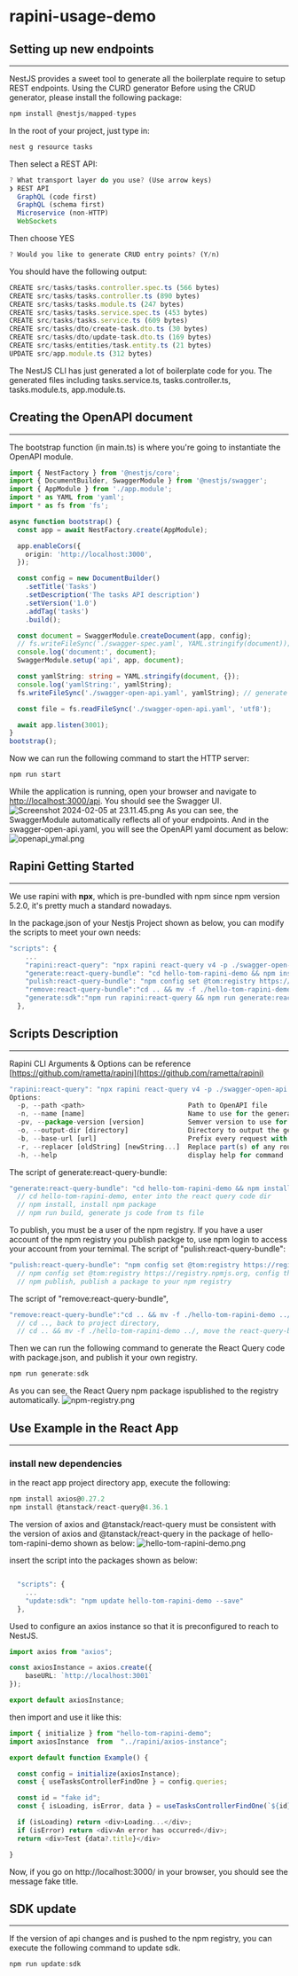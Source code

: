 # rapini-usage-demo
## Setting up new endpoints 

---

NestJS provides a sweet tool to generate all the boilerplate require to setup REST endpoints.
Using the CURD generator
Before using the CRUD generator, please install the following package:
```typescript
npm install @nestjs/mapped-types
```
In the root of your project, just type in:
```typescript
nest g resource tasks
```
Then select a REST API:
```typescript
? What transport layer do you use? (Use arrow keys)
❯ REST API
  GraphQL (code first)
  GraphQL (schema first)
  Microservice (non-HTTP)
  WebSockets
```
Then choose YES
```typescript
? Would you like to generate CRUD entry points? (Y/n)
```
You should have the following output:
```typescript
CREATE src/tasks/tasks.controller.spec.ts (566 bytes)
CREATE src/tasks/tasks.controller.ts (890 bytes)
CREATE src/tasks/tasks.module.ts (247 bytes)
CREATE src/tasks/tasks.service.spec.ts (453 bytes)
CREATE src/tasks/tasks.service.ts (609 bytes)
CREATE src/tasks/dto/create-task.dto.ts (30 bytes)
CREATE src/tasks/dto/update-task.dto.ts (169 bytes)
CREATE src/tasks/entities/task.entity.ts (21 bytes)
UPDATE src/app.module.ts (312 bytes)
```
The NestJS CLI has just generated a lot of boilerplate code for you.
The generated files including  tasks.service.ts, tasks.controller.ts,  tasks.module.ts,  app.module.ts.
## Creating the OpenAPI document

---

The bootstrap function (in main.ts) is where you're going to instantiate the OpenAPI module.
```typescript
import { NestFactory } from '@nestjs/core';
import { DocumentBuilder, SwaggerModule } from '@nestjs/swagger';
import { AppModule } from './app.module';
import * as YAML from 'yaml';
import * as fs from 'fs';

async function bootstrap() {
  const app = await NestFactory.create(AppModule);

  app.enableCors({
    origin: 'http://localhost:3000',
  });

  const config = new DocumentBuilder()
    .setTitle('Tasks')
    .setDescription('The tasks API description')
    .setVersion('1.0')
    .addTag('tasks')
    .build();

  const document = SwaggerModule.createDocument(app, config);
  // fs.writeFileSync('./swagger-spec.yaml', YAML.stringify(document));
  console.log('document:', document);
  SwaggerModule.setup('api', app, document);

  const yamlString: string = YAML.stringify(document, {});
  console.log('yamlString:', yamlString);
  fs.writeFileSync('./swagger-open-api.yaml', yamlString); // generate file swagger-open-api.yaml

  const file = fs.readFileSync('./swagger-open-api.yaml', 'utf8');

  await app.listen(3001);
}
bootstrap();
```

Now we can run the following command to start the HTTP server:
```typescript
npm run start
```

While the application is running, open your browser and navigate to [http://localhost:3000/api](http://localhost:3000/api). You should see the Swagger UI.
![Screenshot 2024-02-05 at 23.11.45.png](./img/hello-tom-rapini-demo.png)
As you can see, the SwaggerModule automatically reflects all of your endpoints.
And in the swagger-open-api.yaml, you will see the OpenAPI yaml document as below:
![openapi_ymal.png](https://cdn.nlark.com/yuque/0/2024/png/12511545/1707183073104-ae9d5f21-5434-4469-960d-62c060db81b8.png#averageHue=%23212120&clientId=u5ef93e7f-2cb5-4&from=ui&height=467&id=u900c2882&originHeight=908&originWidth=936&originalType=binary&ratio=2&rotation=0&showTitle=false&size=146416&status=done&style=none&taskId=u54529422-85d6-4cdc-b191-a4029b1fbce&title=&width=481)
## Rapini Getting Started

---

We use rapini with **npx**, which is pre-bundled with npm since npm version 5.2.0, it's pretty much a standard nowadays.

In the package.json of your Nestjs Project shown as below,  you can modify the scripts to meet your own needs:
```typescript
"scripts": {
    ...
    "rapini:react-query": "npx rapini react-query v4 -p ./swagger-open-api.yaml -n hello-tom-rapini-demo -pv 1.0.8 -o hello-tom-rapini-demo",
    "generate:react-query-bundle": "cd hello-tom-rapini-demo && npm install && npm run build",
    "pulish:react-query-bundle": "npm config set @tom:registry https://registry.npmjs.org && npm publish",
    "remove:react-query-bundle":"cd .. && mv -f ./hello-tom-rapini-demo ../",
    "generate:sdk":"npm run rapini:react-query && npm run generate:react-query-bundle && npm run pulish:react-query-bundle && npm run remove:react-query-bundle"
  },
```
## Scripts Description

---

Rapini CLI Arguments & Options can be reference [https://github.com/rametta/rapini](https://github.com/rametta/rapini)
```typescript
"rapini:react-query": "npx rapini react-query v4 -p ./swagger-open-api.yaml -n hello-tom-rapini-demo -pv 1.0.8 -o hello-tom-rapini-demo",
Options:
  -p, --path <path>                          Path to OpenAPI file
  -n, --name [name]                          Name to use for the generated package (default: "rapini-generated-package")
  -pv, --package-version [version]           Semver version to use for the generated package (default: "1.0.0")
  -o, --output-dir [directory]               Directory to output the generated package (default: "rapini-generated-package")
  -b, --base-url [url]                       Prefix every request with this url
  -r, --replacer [oldString] [newString...]  Replace part(s) of any route's path with simple string replacements. Ex: `-r /api/v1 /api/v2` would replace the v1 with v2 in every route
  -h, --help                                 display help for command
```

The script of generate:react-query-bundle:
```typescript
"generate:react-query-bundle": "cd hello-tom-rapini-demo && npm install && npm run build",
  // cd hello-tom-rapini-demo, enter into the react query code dir
  // npm install, install npm package
  // npm run build, generate js code from ts file
```
To publish, you must be a user of the npm registry. If you have a user account of the npm registry you publish packge to, use npm login to access your account from your ternimal.
The script of "pulish:react-query-bundle":
```typescript
"pulish:react-query-bundle": "npm config set @tom:registry https://registry.npmjs.org && npm publish",
  // npm config set @tom:registry https://registry.npmjs.org, config the registry you publish package to
  // npm publish, publish a package to your npm registry
```

The script of "remove:react-query-bundle",
```typescript
"remove:react-query-bundle":"cd .. && mv -f ./hello-tom-rapini-demo ../",
  // cd .., back to project directory,
  // cd .. && mv -f ./hello-tom-rapini-demo ../, move the react-query-bundle package from the project directory
```

Then we can run the following command to generate the React Query code with package.json, and publish it your own registry.
```typescript
npm run generate:sdk
```

As you can see, the React Query npm package ispublished to the registry automatically.
![npm-registry.png](https://cdn.nlark.com/yuque/0/2024/png/12511545/1707188117198-3b030c54-6f08-4bc9-95dc-5625ca439b07.png#averageHue=%23fbfafa&clientId=u5ef93e7f-2cb5-4&from=ui&height=372&id=ua06dd70e&originHeight=580&originWidth=981&originalType=binary&ratio=2&rotation=0&showTitle=false&size=72052&status=done&style=none&taskId=u9e3d38af-0360-4556-91c8-387747d4786&title=&width=629)
## Use Example in the React App

---

### install new dependencies 
in the react app project directory app, execute the following:
```typescript
npm install axios@0.27.2
npm install @tanstack/react-query@4.36.1
```
The version of axios and @tanstack/react-query must be consistent with the version of axios  and @tanstack/react-query in the package of hello-tom-rapini-demo shown as below:
![hello-tom-rapini-demo.png](https://cdn.nlark.com/yuque/0/2024/png/12511545/1707189119707-f77b89e6-cf51-45fb-a794-f4a3b4733a05.png#averageHue=%2323201f&clientId=u5ef93e7f-2cb5-4&from=ui&height=215&id=u0c922129&originHeight=235&originWidth=528&originalType=binary&ratio=2&rotation=0&showTitle=false&size=37982&status=done&style=none&taskId=uc140eb44-c733-4e41-b73d-1124966cefa&title=&width=484)

insert the script into the packages shown as below:
```typescript

  "scripts": {
    ...
    "update:sdk": "npm update hello-tom-rapini-demo --save"
  },
```

Used to configure an axios instance so that it is preconfigured to reach to NestJS.
```typescript
import axios from "axios";

const axiosInstance = axios.create({
    baseURL: `http://localhost:3001`
});

export default axiosInstance;
```

then import and use it like this:
```typescript
import { initialize } from "hello-tom-rapini-demo";
import axiosInstance  from  "../rapini/axios-instance";

export default function Example() {

  const config = initialize(axiosInstance);
  const { useTasksControllerFindOne } = config.queries;

  const id = "fake id";
  const { isLoading, isError, data } = useTasksControllerFindOne(`${id}`);

  if (isLoading) return <div>Loading...</div>;
  if (isError) return <div>An error has occurred</div>;
  return <div>Test {data?.title}</div>

}
```
Now, if you go on http://localhost:3000/ in your browser, you should see the message fake title.
## SDK update

---

If the version of api changes and is pushed to the npm registry, you can execute the following command to update sdk.
```typescript
npm run update:sdk
```



